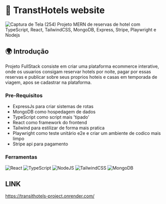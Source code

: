 # 🏡 TranstHotels website 
![Captura de Tela (254)](https://github.com/PauloAquarius0299/TransitHotels-Project/assets/114706743/81c5ba26-a720-4362-8e0b-47b219847097)
Projeto MERN de reservas de hotel com TypeScript, React, TailwindCSS, MongoDB, Express, Stripe, Playwright e Nodejs
## 🌍 Introdução 
Projeto FullStack consiste em criar uma plataforma ecommerce interative, onde os usuarios consigam reservar hotels por noite, pagar por essas reservas e publicar sobre seus proprios hoteis e casas em temporada de viagem, apos se cadastrar na plataforma.
### Pre-Requisitos 
* ExpressJs para criar sistemas de rotas
* MongoDB como hospedagem de dados
* TypeScript como script mais 'tipado'
* React como framework do frontend
* Tailwind para estilizar de forma mais pratica
* Playwright como teste unitário e2e e criar um ambiente de codico mais limpo
* Stripe api para pagamento
### Ferramentas 
![React](https://img.shields.io/badge/react-%2320232a.svg?style=for-the-badge&logo=react&logoColor=%2361DAFB)
![TypeScript](https://img.shields.io/badge/typescript-%23007ACC.svg?style=for-the-badge&logo=typescript&logoColor=white)
![NodeJS](https://img.shields.io/badge/node.js-6DA55F?style=for-the-badge&logo=node.js&logoColor=white)
![TailwindCSS](https://img.shields.io/badge/tailwindcss-%2338B2AC.svg?style=for-the-badge&logo=tailwind-css&logoColor=white)
![MongoDB](https://img.shields.io/badge/MongoDB-%234ea94b.svg?style=for-the-badge&logo=mongodb&logoColor=white)
## LINK
https://transithotels-project.onrender.com/
